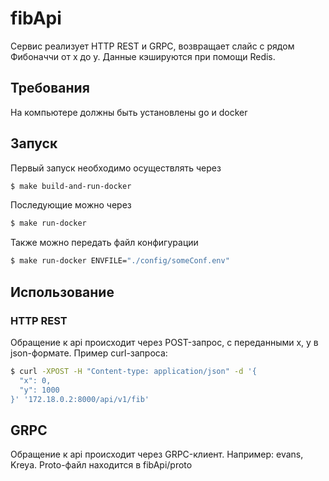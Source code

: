 # fibApi
Сервис реализует HTTP REST и GRPC, возвращает слайс с рядом Фибоначчи от x до y. Данные кэшируются при помощи Redis. 

## Требования

На компьютере должны быть установлены go и docker 

## Запуск 

Первый запуск необходимо осуществлять через
``` sh
$ make build-and-run-docker
```
Последующие можно через
``` sh
$ make run-docker
```
Также можно передать файл конфигурации 
``` sh
$ make run-docker ENVFILE="./config/someConf.env" 
```

## Использование 

### HTTP REST
Обращение к api происходит через POST-запрос, c переданными x, y в json-формате. 
Пример curl-запроса:
``` sh 
$ curl -XPOST -H "Content-type: application/json" -d '{
  "x": 0,
  "y": 1000
}' '172.18.0.2:8000/api/v1/fib'
```

## GRPC 
Обращение к api происходит через GRPC-клиент. Например: evans, Kreya. Proto-файл находится в fibApi/proto